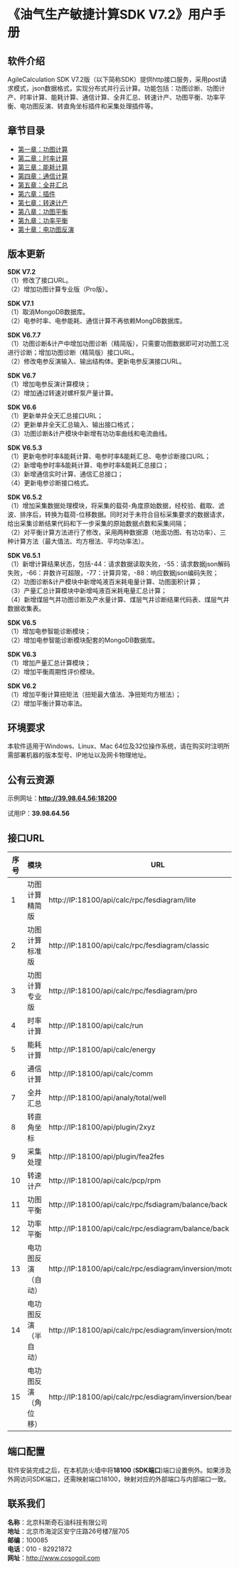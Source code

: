 # 《油气生产敏捷计算SDK V7.2》用户手册

## 软件介绍 

AgileCalculation SDK V7.2版（以下简称SDK）提供http接口服务，采用post请求模式，json数据格式，实现分布式并行云计算。功能包括：功图诊断、功图计产、时率计算、能耗计算、通信计算、全井汇总、转速计产、功图平衡、功率平衡、电功图反演、转直角坐标插件和采集处理插件等。

## 章节目录

* [第一章：功图计算](./Chapter1/Chapter1.md)
* [第二章：时率计算](./Chapter2/Chapter2.md)
* [第三章：能耗计算](./Chapter3/Chapter3.md)
* [第四章：通信计算](./Chapter4/Chapter4.md)
* [第五章：全井汇总](./Chapter5/Chapter5.md)
* [第六章：插件](./Chapter6/Chapter6.md)
* [第七章：转速计产](./Chapter7/Chapter7.md)
* [第八章：功图平衡](./Chapter8/Chapter8.md)
* [第九章：功率平衡](./Chapter9/Chapter9.md)
* [第十章：电功图反演](./Chapter10/Chapter10.md)

## 版本更新

**SDK V7.2**  
（1）修改了接口URL。  
（2）增加功图计算专业版（Pro版）。  

**SDK V7.1**  
（1）取消MongoDB数据库。  
（2）电参时率、电参能耗、通信计算不再依赖MongDB数据库。  

**SDK V6.7.7**  
（1）功图诊断&计产中增加功图诊断（精简版），只需要功图数据即可对功图工况进行诊断；增加功图诊断（精简版）接口URL。  
（2）修改电参反演输入、输出结构体。更新电参反演接口URL。  

**SDK V6.7**  
（1）增加电参反演计算模块；  
（2）增加通过转速对螺杆泵产量计算。

**SDK V6.6**  
（1）更新单井全天汇总接口URL；  
（2）更新单井全天汇总输入、输出接口格式；  
（3）功图诊断&计产模块中新增有功功率曲线和电流曲线。

**SDK V6.5.3**  
（1）更新电参时率&能耗计算、电参时率&能耗汇总、电参诊断接口URL；  
（2）新增电参时率&能耗计算、电参时率&能耗汇总接口；  
（3）新增通信实时计算、通信汇总接口；  
（4）更新电参诊断接口格式。

**SDK V6.5.2**  
（1）增加采集数据处理模块，将采集的载荷-角度原始数据，经校验、截取、滤波、排序后，转换为载荷-位移数据。同时对于未符合目标采集要求的数据请求，给出采集诊断结果代码和下一步采集的原始数据点数和采集间隔；  
（2）对平衡计算方法进行了修改，采用两种数据源（地面功图、有功功率）、三种计算方法（最大值法、均方根法、平均功率法）。

**SDK V6.5.1**  
（1）新增计算结果状态，包括-44：请求数据读取失败，-55：请求数据json解码失败，-66：井数许可超限，-77：计算异常，-88：响应数据json编码失败；  
（2）功图诊断&计产模块中新增吨液百米耗电量计算、功图面积计算；  
（3）产量汇总计算模块中新增吨液百米耗电量汇总计算；  
（4）新增煤层气井功图诊断及产水量计算、煤层气井诊断结果代码表、煤层气井数据收集表。

**SDK V6.5**  
（1）增加电参智能诊断模块；  
（2）增加电参智能诊断模块配套的MongoDB数据库。

**SDK V6.3**  
（1）增加产量汇总计算模块；  
（2）增加平衡周期性评价模块。

**SDK V6.2**  
（1）增加平衡计算扭矩法（扭矩最大值法、净扭矩均方根法）；  
（2）增加平衡计算功率法。

## 环境要求

本软件适用于Windows、Linux、Mac 64位及32位操作系统，请在购买时注明所需部署机器的版本型号、IP地址以及网卡物理地址。

## 公有云资源

示例网址：**http://39.98.64.56:18200**

试用IP：**39.98.64.56**

## 接口URL

| **序号** | **模块**             | **URL**                                                        |
|----------|----------------------|---------------------------------------------------------------|
| 1        | 功图计算精简版       | http://IP:18100/api/calc/rpc/fesdiagram/lite                   |
| 2        | 功图计算标准版       | http://IP:18100/api/calc/rpc/fesdiagram/classic                |
| 3        | 功图计算专业版       | http://IP:18100/api/calc/rpc/fesdiagram/pro                    |
| 4        | 时率计算             | http://IP:18100/api/calc/run                                   |
| 5        | 能耗计算             | http://IP:18100/api/calc/energy                                |
| 6        | 通信计算             | http://IP:18100/api/calc/comm                                  |
| 7        | 全井汇总             | http://IP:18100/api/analy/total/well                           |
| 8        | 转直角坐标           | http://IP:18100/api/plugin/2xyz                                |
| 9        | 采集处理             | http://IP:18100/api/plugin/fea2fes                               |
| 10       | 转速计产             | http://IP:18100/api/calc/pcp/rpm                               |
| 11       | 功图平衡             | http://IP:18100/api/calc/rpc/fsdiagram/balance/back            |
| 12       | 功率平衡             | http://IP:18100/api/calc/rpc/esdiagram/balance/back            |
| 13       | 电功图反演（自动）   | http://IP:18100/api/calc/rpc/esdiagram/inversion/motorauto     |
| 14       | 电功图反演（半自动） | http://IP:18100/api/calc/rpc/esdiagram/inversion/motorsemiauto |
| 15       | 电功图反演（角位移） | http://IP:18100/api/calc/rpc/esdiagram/inversion/beam          |

## 端口配置

软件安装完成之后，在本机防火墙中将**18100** (**SDK端口**)端口设置例外。如果涉及外网访问SDK端口，还需映射端口18100，映射对应的外部端口与内部端口一致。  

## 联系我们 
**名称**：北京科斯奇石油科技有限公司  
**地址**：北京市海淀区安宁庄路26号楼7层705  
**邮编**：100085  
**电话**：010 - 82921872  
**网址**：http://www.cosogoil.com
